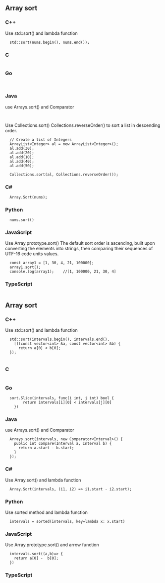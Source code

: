 ## Array sort
### C++
Use std::sort() and lambda function
```
  std::sort(nums.begin(), nums.end());
```
### C
```

```
### Go
```
  
```
### Java
use Arrays.sort() and Comparator<T>

```
  
```
Use Collections.sort()
Collections.reverseOrder() to sort a list in descending order.
```
  // Create a list of Integers 
  ArrayList<Integer> al = new ArrayList<Integer>(); 
  al.add(30); 
  al.add(20); 
  al.add(10); 
  al.add(40); 
  al.add(50); 

  Collections.sort(al, Collections.reverseOrder());
```
### C#
```  
  Array.Sort(nums);
```
### Python
```
  nums.sort()
```

### JavaScript
Use Array.prototype.sort()
The default sort order is ascending, built upon converting the elements into strings, then comparing their sequences of UTF-16 code units values.
```
  const array1 = [1, 30, 4, 21, 100000];
  array1.sort();
  console.log(array1);    //[1, 100000, 21, 30, 4]
```
### TypeScript
```
```


## Array sort
### C++
Use std::sort() and lambda function
```
  std::sort(intervals.begin(), intervals.end(),
    [](const vector<int> &a, const vector<int> &b) {
      return a[0] < b[0];
  });


```
### C
```

```
### Go
```
  sort.Slice(intervals, func(i int, j int) bool {
		return intervals[i][0] < intervals[j][0]
	})
```
### Java
use Arrays.sort() and Comparator<T>

```
  Arrays.sort(intervals, new Comparator<Interval>() {
    public int compare(Interval a, Interval b) {
      return a.start - b.start;
    }
  });
```
### C#
Use Array.sort() and lambda function
```  
  Array.Sort(intervals, (i1, i2) => i1.start - i2.start);
```
### Python
Use sorted method and lambda function
```
  intervals = sorted(intervals, key=lambda x: x.start)
```

### JavaScript
Use Array.prototype.sort() and arrow function
```
  intervals.sort((a,b)=> {
    return a[0] -  b[0];
  })
```
### TypeScript
```
```